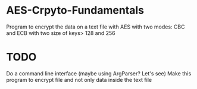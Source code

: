 # AES-Crpyto-Fundamentals
Program to encrypt the data on a text file with AES with two modes: CBC and ECB with two size of keys> 128 and 256

# TODO
Do a command line interface (maybe using ArgParser? Let's see)
Make this program to encrypt file and not only data inside the text file
